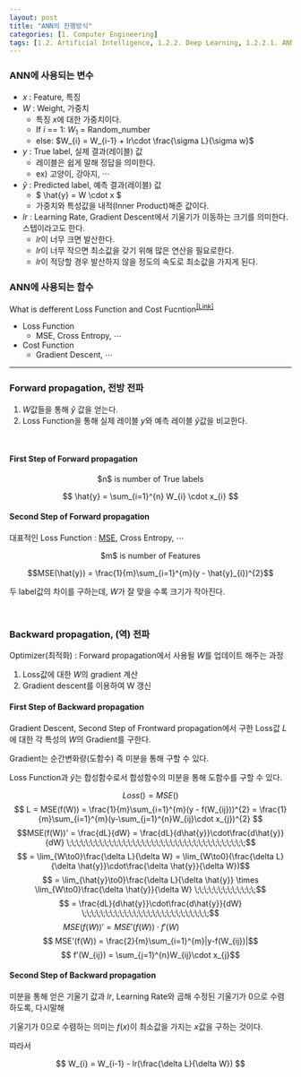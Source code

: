 ```yaml
---
layout: post
title: "ANN의 진행방식"
categories: [1. Computer Engineering]
tags: [1.2. Artificial Intelligence, 1.2.2. Deep Learning, 1.2.2.1. ANN, a.b. Regression Problem]
---
```


### ANN에 사용되는 변수

* $x$ : Feature, 특징
* $W$ : Weight, 가중치
    * 특징 $x$에 대한 가중치이다.
    * If $i$ == 1: $W_{1}$ = Random_number
    * else: $W_{i} = W_{i-1} + lr\cdot \frac{\sigma L}{\sigma w}$ 
* $y$ : True label, 실제 결과(레이블) 값 
    * 레이블은 쉽게 말해 정답을 의미한다. 
    * ex) 고양이, 강아지, $\cdots$  
* $\hat{y}$ : Predicted label, 예측 결과(레이블) 값
    * $ \hat{y} = W \cdot x $
    * 가중치와 특성값을 내적(Inner Product)해준 값이다.
* $lr$ : Learning Rate, Gradient Descent에서 기울기가 이동하는 크기를 의미한다. 스텝이라고도 한다.
    * $lr$이 너무 크면 발산한다.
    * $lr$이 너무 작으면 최소값을 갖기 위해 많은 연산을 필요로한다.
    * $lr$이 적당할 경우 발산하지 않을 정도의 속도로 최소값을 가지게 된다.

### ANN에 사용되는 함수

What is defferent Loss Function and Cost Fucntion<sup><a href="">[Link]</a></sup>
* Loss Function
    * MSE, Cross Entropy, $\cdots$
* Cost Function
    * Gradient Descent, $\cdots$
    
---

### Forward propagation, 전방 전파

1. $W$값들을 통해 $\hat{y}$ 값을 얻는다.
2. Loss Function을 통해 실제 레이블 $y$와 예측 레이블 $\hat{y}$값을 비교한다.

<br/>

#### First Step of Forward propagation

<center>$n$ is number of True labels</center>

$$ \hat{y} = \sum_{i=1}^{n} W_{i} \cdot x_{i}  $$

#### Second Step of Forward propagation

대표적인 Loss Function : [MSE](https://maizer2.github.io/1.%20computer%20engineering/2022/04/08/제곱근-오차.html), Cross Entropy, $\cdots$

<center>$m$ is number of Features</center>

$$MSE(\hat{y}) = \frac{1}{m}\sum_{i=1}^{m}(y - \hat{y}_{i})^{2}$$

두 label값의 차이를 구하는데, $W$가 잘 맞을 수록 크기가 작아진다.

<br/>

###  Backward propagation, (역) 전파

Optimizer(최적화) : Forward propagation에서 사용될 $W$를 업데이트 해주는 과정

1. Loss값에 대한 $W$의 gradient 계산
2. Gradient descent를 이용하여 W 갱신

#### First Step of Backward propagation

Gradient Descent, Second Step of Frontward propagation에서 구한 Loss값 $L$에 대한 각 특성의 $W$의 Gradient를 구한다.

Gradient는 순간변화량(도함수) 즉 미분을 통해 구할 수 있다.

Loss Function과 $\hat{y}$는 합성함수로서 합성함수의 미분을 통해 도함수를 구할 수 있다.

$$ Loss() = MSE() $$
$$ L = MSE(f(W)) = \frac{1}{m}\sum_{i=1}^{m}(y - f(W_{ij}))^{2} = \frac{1}{m}\sum_{i=1}^{m}(y-\sum_{j=1}^{n}W_{ij}\cdot x_{j})^{2} $$
$$MSE(f(W))' = \frac{dL}{dW} = \frac{dL}{d\hat{y}}\cdot\frac{d\hat{y}}{dW} \;\;\;\;\;\;\;\;\;\;\;\;\;\;\;\;\;\;\;\;\;\;\;\;\;\;\;\;\;\;\;\;\;\;\;\;\;\;$$
$$ = \lim_{W\to0}\frac{\delta L}{\delta W} = \lim_{W\to0}(\frac{\delta L}{\delta \hat{y}}\cdot\frac{\delta \hat{y}}{\delta W})$$
$$ = \lim_{\hat{y}\to0}\frac{\delta L}{\delta \hat{y}} \times \lim_{W\to0}\frac{\delta \hat{y}}{\delta W} \;\;\;\;\;\;\;\;\;\;\;\;\;$$
$$ = \frac{dL}{d\hat{y}}\cdot\frac{d\hat{y}}{dW} \;\;\;\;\;\;\;\;\;\;\;\;\;\;\;\;\;\;\;\;\;\;\;\;\;\;\;$$ 
$$ MSE(f(W))' = MSE'(f(W)) \cdot f'(W) \;\;\;\;\;\;\;\;\;\;\;\;\;\;\;\;\;\;\;\;\;\;\;\;\;\;\;\;\;\;$$
$$ MSE'(f(W)) = \frac{2}{m}\sum_{i=1}^{m}|y-f(W_{ij})|$$
$$ f'(W_{ij}) = \sum_{j=1}^{n}W_{ij}\cdot x_{j}$$

#### Second Step of Backward propagation

미분을 통해 얻은 기울기 값과 $lr$, Learning Rate와 곱해 수정된 기울기가 0으로 수렴하도록, 다시말해

기울기가 0으로 수렴하는 의미는 $f(x)$이 최소값을 가지는 $x$값을 구하는 것이다.

따라서 

$$ W_{i} = W_{i-1} - lr(\frac{\delta L}{\delta W}) $$